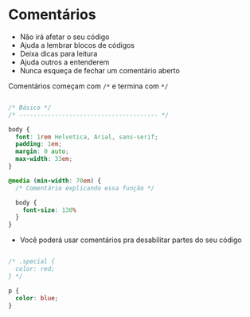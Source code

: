# Comentários

* Não irá afetar o seu código
* Ajuda a lembrar blocos de códigos
* Deixa dicas para leitura
* Ajuda outros a entenderem
* Nunca esqueça de fechar um comentário aberto

Comentários começam com `/*` e termina com `*/`

```css

/* Básico */
/* --------------------------------------- */

body {
  font: 1rem Helvetica, Arial, sans-serif;
  padding: 1em;
  margin: 0 auto;
  max-width: 33em;
}

@media (min-width: 70em) {
  /* Comentário explicando essa função */

  body {
    font-size: 130%
  }
}
```

* Você poderá usar comentários pra desabilitar partes do seu código

```css

/* .special {
  color: red;
} */

p {
  color: blue;
}

```